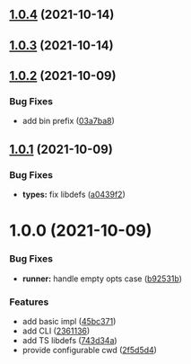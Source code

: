## [1.0.4](https://github.com/antongolub/glob-runner/compare/v1.0.3...v1.0.4) (2021-10-14)

## [1.0.3](https://github.com/antongolub/glob-runner/compare/v1.0.2...v1.0.3) (2021-10-14)

## [1.0.2](https://github.com/antongolub/glob-runner/compare/v1.0.1...v1.0.2) (2021-10-09)


### Bug Fixes

* add bin prefix ([03a7ba8](https://github.com/antongolub/glob-runner/commit/03a7ba84811e0f529b36db4cb3fc867a999ab288))

## [1.0.1](https://github.com/antongolub/glob-runner/compare/v1.0.0...v1.0.1) (2021-10-09)


### Bug Fixes

* **types:** fix libdefs ([a0439f2](https://github.com/antongolub/glob-runner/commit/a0439f2141d81ad78e74a9671b00ed27a86a6126))

# 1.0.0 (2021-10-09)


### Bug Fixes

* **runner:** handle empty opts case ([b92531b](https://github.com/antongolub/glob-runner/commit/b92531b0929097de1a900e00379a96af70a1d16d))


### Features

* add basic impl ([45bc371](https://github.com/antongolub/glob-runner/commit/45bc371844eee5e2787c34346f833330e6b45f52))
* add CLI ([2361136](https://github.com/antongolub/glob-runner/commit/2361136586687e96965da08bfbbc272fbf363d09))
* add TS libdefs ([743d34a](https://github.com/antongolub/glob-runner/commit/743d34a28244ddee86d319c16ad03b2b774f5021))
* provide configurable cwd ([2f5d5d4](https://github.com/antongolub/glob-runner/commit/2f5d5d4c03ce7cfbc9a71f3382e0f9d6d71f5319))
